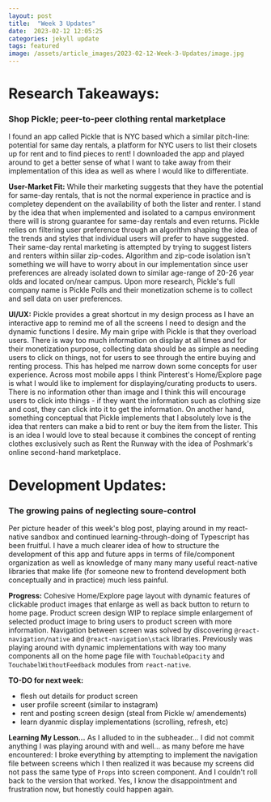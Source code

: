 ```yaml
---
layout: post
title:  "Week 3 Updates"
date:  2023-02-12 12:05:25
categories: jekyll update
tags: featured
image: /assets/article_images/2023-02-12-Week-3-Updates/image.jpg
---
```

# Research Takeaways: 
### Shop Pickle; peer-to-peer clothing rental marketplace
 I found an app called Pickle that is NYC based which a similar pitch-line: potential for same day rentals, a platform for NYC users to list their closets up for rent and to find pieces to rent! I downloaded the app and played around to get a better sense of what I want to take away from their implementation of this idea as well as where I would like to differentiate. 

**User-Market Fit:**
While their marketing suggests that they have the potential for same-day rentals, that is not the normal experience in practice and is completey dependent on the availability of both the lister and renter. I stand by the idea that when implemented and isolated to a campus environment there will is strong guarantee for same-day rentals and even returns. Pickle relies on filtering user preference through an algorithm shaping the idea of the trends and styles that individual users will prefer to have suggested. Their same-day rental marketing is attempted by trying to suggest listers and renters within siilar zip-codes. Algorithm and zip-code isolation isn't something we will have to worry about in our implementation since user preferences are already isolated down to similar age-range of 20-26 year olds and located on/near campus. Upon more research, Pickle's full company name is Pickle Polls and their monetization scheme is to collect and sell data on user preferences.


**UI/UX:**
Pickle provides a great shortcut in my design process as I have an interactive app to remind me of all the screens I need to design and the dynamic functions I desire. My main gripe with Pickle is that they overload users. There is way too much information on display at all times and for their monetization purpose, collecting data should be as simple as needing users to click on things, not for users to see through the entire buying and renting process. This has helped me narrow down some concepts for user experience. Across most mobile apps I think Pinterest's Home/Explore page is what I would like to implement for displaying/curating products to users. There is no information other than image and I think this will encourage users to click into things - if they want the information such as clothing size and cost, they can click into it to get the information. On another hand, something conceptual that Pickle implements that I absolutely love is the idea that renters can make a bid to rent or buy the item from the lister. This is an idea I would love to steal because it combines the concept of renting clothes exclusively such as Rent the Runway with the idea of Poshmark's online second-hand marketplace.


# Development Updates:
### The growing pains of neglecting soure-control

Per picture header of this week's blog post, playing around in my react-native sandbox and continued learning-through-doing of Typescript has been fruitful. I have a much clearer idea of how to structure the development of this app and future apps in terms of file/component organization as well as knowledge of many many many useful react-native libraries that make life (for someone new to frontend development both conceptually and in practice) much less painful. 

**Progress:** 
Cohesive Home/Explore page layout with dynamic features of clickable product images that enlarge as well as back button to return to home page. Product screen design WIP to replace simple enlargement of selected product image to bring users to product screen with more information. Navigation between screen was solved by discovering `@react-navigation/native` and `@react-navigation\stack` libraries. Previously was playing around with dynamic implementations with way too many components all on the home page file with `TouchableOpacity` and `TouchabelWithoutFeedback` modules from `react-native`. 

**TO-DO for next week:**
- flesh out details for product screen
- user profile screent (similar to instagram)
- rent and posting screen design (steal from Pickle w/ amendements)
- learn dyanmic display implementations (scrolling, refresh, etc)

**Learning My Lesson...**
As I alluded to in the subheader... I did not commit anything I was playing around with and well... as many before me have encountered: I broke everything by attempting to implement the navigation file between screens which I then realized it was because my screens did not pass the same type of `Props` into screen component. And I couldn't roll back to the version that worked. Yes, I know the disappointment and frustration now, but honestly could happen again. 




